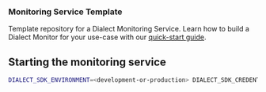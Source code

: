 ### Monitoring Service Template

Template repository for a Dialect Monitoring Service.
Learn how to build a Dialect Monitor for your use-case with our [quick-start guide](https://docs.dialect.to/documentation/notifications-and-monitoring).

## Starting the monitoring service
```bash
DIALECT_SDK_ENVIRONMENT=<development-or-production> DIALECT_SDK_CREDENTIALS=[dapp-keypair-uint8-array] RPC_URL=<rpc-url> yarn start:dev
```
